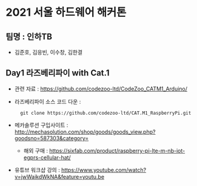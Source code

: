 # 2021 서울 하드웨어 해커톤 

## 팀명 : 인하TB

  - 김준호, 김응빈, 이수창, 김한결

## Day1 라즈베리파이 with Cat.1

  - 관련 자료 : https://github.com/codezoo-ltd/CodeZoo_CATM1_Arduino/
  
  - 라즈베리파이 소스 코드 다운 : 
    ```
      git clone https://github.com/codezoo-ltd/CAT.M1_RaspberryPi.git
    ```
  
  - 메카솔루션 구입사이트 : http://mechasolution.com/shop/goods/goods_view.php?goodsno=587303&category=
      - 해외 구매 : https://sixfab.com/product/raspberry-pi-lte-m-nb-iot-egprs-cellular-hat/
  
  - 유튜브 워크샵 강의 : https://www.youtube.com/watch?v=jwWaikdWkNA&feature=youtu.be 
